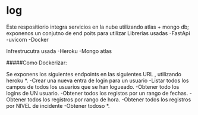 # log
Este respositiorio integra servicios en la nube  utilizando atlas + mongo db; exponenos un conjutno de end poits para utilizar
Librerias usadas 
-FastApi
-uvicorn
-Docker

Infrestrucutra usada
-Heroku
-Mongo atlas

#####Como Dockerizar:

Se exponens los siguientes endpoints en las siguientes URL , utilizando heroku
*.
-Crear una nueva entra de login para un usuario
-Listar  todos los campos de todos los usuarios  que se han logueado.
-Obtener todo  los logins de UN usuario.
-Obtener todos los registos por un rango de fechas.
-Obtener todos los registros por rango de hora.
-Obtener todos los registros por NIVEL de incidente
-Obtener todoso 
*.
